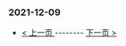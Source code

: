 ### 2021-12-09 
 

- [ < 上一页 ](https://github.com/able8/weibo-hot-record/blob/master/2021-12-08.md) -------- [ 下一页 > ](https://github.com/able8/weibo-hot-record/blob/master/2021-12-10.md)